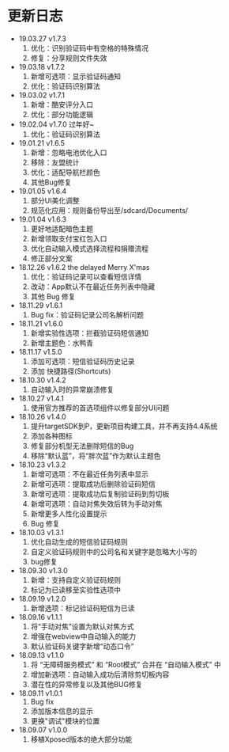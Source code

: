 # 更新日志
- 19.03.27 v1.7.3
  1. 优化：识别验证码中有空格的特殊情况
  2. 修复：分享规则文件失效
- 19.03.18 v1.7.2
  1. 新增可选项：显示验证码通知
  2. 优化：验证码识别算法
- 19.03.02 v1.7.1
  1. 新增：酷安评分入口
  2. 优化：部分功能逻辑
- 19.02.04 v1.7.0 过年好~
  1. 优化：验证码识别算法
- 19.01.21 v1.6.5
  1. 新增：忽略电池优化入口
  2. 移除：友盟统计
  3. 优化：适配导航栏颜色
  4. 其他Bug修复
- 19.01.05 v1.6.4
  1. 部分UI美化调整
  2. 规范化应用：规则备份导出至/sdcard/Documents/
- 19.01.04 v1.6.3
  1. 更好地适配暗色主题
  2. 新增领取支付宝红包入口
  3. 优化自动输入模式选择流程和捐赠流程
  4. 修正部分文案
- 18.12.26 v1.6.2 the delayed Merry X'mas
  1. 优化：验证码记录可以查看短信详情
  2. 改动：App默认不在最近任务列表中隐藏
  3. 其他 Bug 修复
- 18.11.29 v1.6.1
  1. Bug fix：验证码记录公司名解析问题
- 18.11.21 v1.6.0
  1. 新增实验性选项：拦截验证码短信通知
  2. 新增主题色：水鸭青
- 18.11.17 v1.5.0
  1. 添加可选项：短信验证码历史记录
  2. 添加 快捷路径(Shortcuts)
- 18.10.30 v1.4.2
  1. 自动输入时的异常崩溃修复
- 18.10.27 v1.4.1
  1. 使用官方推荐的首选项组件以修复部分UI问题
- 18.10.26 v1.4.0
  1. 提升targetSDK到P，更新项目构建工具，并不再支持4.4系统
  2. 添加各种图标
  3. 修复部分机型无法删除短信的Bug
  4. 移除“默认蓝”，将“胖次蓝”作为默认主题色
- 18.10.23 v1.3.2
  1. 新增可选项：不在最近任务列表中显示
  2. 新增可选项：提取成功后删除验证码短信
  3. 新增可选项：提取成功后复制验证码到剪切板
  4. 新增可选项：自动对焦失效后转为手动对焦
  5. 新增更多人性化设置提示
  6. Bug 修复
- 18.10.03 v1.3.1
  1. 优化自动生成的短信验证码规则
  2. 自定义验证码规则中的公司名和关键字是忽略大小写的
  3. bug修复
- 18.09.30 v1.3.0
  1. 新增：支持自定义验证码规则
  2. 标记为已读移至实验性选项中
- 18.09.19 v1.2.0
  1. 新增选项：标记验证码短信为已读
- 18.09.16 v1.1.1
  1. 将“手动对焦”设置为默认对焦方式
  2. 增强在webview中自动输入的能力
  3. 默认验证码关键字新增“动态口令”
- 18.09.13 v1.1.0
  1. 将 “无障碍服务模式” 和 “Root模式” 合并在 “自动输入模式” 中
  2. 增加新选项：自动输入成功后清除剪切板内容
  3. 潜在性的异常修复以及其他BUG修复
- 18.09.11 v1.0.1
  1. Bug fix
  2. 添加版本信息的显示
  3. 更换"调试"模块的位置
- 18.09.07 v1.0.0
  1. 移植Xposed版本的绝大部分功能